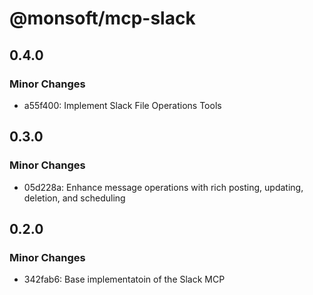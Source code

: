 # @monsoft/mcp-slack

## 0.4.0

### Minor Changes

- a55f400: Implement Slack File Operations Tools

## 0.3.0

### Minor Changes

- 05d228a: Enhance message operations with rich posting, updating, deletion, and scheduling

## 0.2.0

### Minor Changes

- 342fab6: Base implementatoin of the Slack MCP

